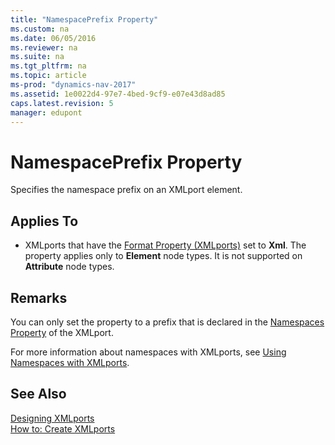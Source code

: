 ```yaml
---
title: "NamespacePrefix Property"
ms.custom: na
ms.date: 06/05/2016
ms.reviewer: na
ms.suite: na
ms.tgt_pltfrm: na
ms.topic: article
ms-prod: "dynamics-nav-2017"
ms.assetid: 1e0022d4-97e7-4bed-9cf9-e07e43d8ad85
caps.latest.revision: 5
manager: edupont
---
```

# NamespacePrefix Property
Specifies the namespace prefix on an XMLport element.  
  
## Applies To  
  
-   XMLports that have the [Format Property \(XMLports\)](Format-Property--XMLports-.md) set to **Xml**. The property applies only to **Element** node types. It is not supported on **Attribute** node types.  
  
## Remarks  
 You can only set the property to a prefix that is declared in the [Namespaces Property](Namespaces-Property.md) of the XMLport.  
  
 For more information about namespaces with XMLports, see [Using Namespaces with XMLports](Using-Namespaces-with-XMLports.md).  
  
## See Also  
 [Designing XMLports](Designing-XMLports.md)   
 [How to: Create XMLports](How%20to:%20Create%20XMLports.md)